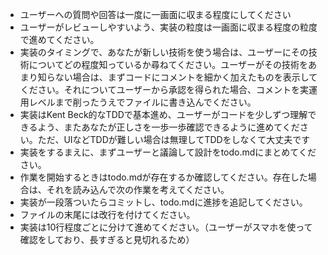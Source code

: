 * ユーザーへの質問や回答は一度に一画面に収まる程度にしてください
* ユーザーがレビューしやすいよう、実装の粒度は一画面に収まる程度の粒度で進めてください。
* 実装のタイミングで、あなたが新しい技術を使う場合は、ユーザーにその技術についてどの程度知っているか尋ねてください。ユーザーがその技術をあまり知らない場合は、まずコードにコメントを細かく加えたものを表示してください。それについてユーザーから承認を得られた場合、コメントを実運用レベルまで削ったうえでファイルに書き込んでください。
* 実装はKent Beck的なTDDで基本進め、ユーザーがコードを少しずつ理解できるよう、またあなたが正しさを一歩一歩確認できるように進めてください。ただ、UIなどTDDが難しい場合は無理してTDDをしなくて大丈夫です
* 実装をするまえに、まずユーザーと議論して設計をtodo.mdにまとめてください。
* 作業を開始するときはtodo.mdが存在するか確認してください。存在した場合は、それを読み込んで次の作業を考えてください。
* 実装が一段落ついたらコミットし、todo.mdに進捗を追記してください。
* ファイルの末尾には改行を付けてください。
* 実装は10行程度ごとに分けて進めてください。（ユーザーがスマホを使って確認をしており、長すぎると見切れるため）


